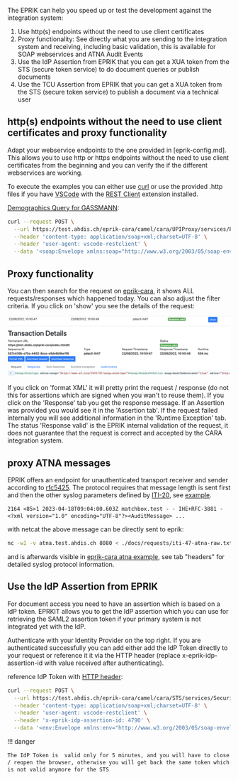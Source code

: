 The EPRIK can help you speed up or test the development against the integration system:

1. Use http(s) endpoints without the need to use client certificates
2. Proxy functionality: See directly what you are sending to the integration system and receiving, including basic
   validation, this is available for SOAP webservices and ATNA Audit Events
3. Use the IdP Assertion from EPRIK that you can get a XUA token from the STS (secure token service) to do document
   queries or publish documents
4. Use the TCU Assertion from EPRIK that you can get a XUA token from the STS (secure token service) to publish a
   document via a technical user

## http(s) endpoints without the need to use client certificates and proxy functionality

Adapt your webservice endpoints to the one provided in [eprik-config.md]. This allows you to use http or https endpoints
without the need to use client certificates from the beginning and you can verify the if the different webservices are
working.

To execute the examples you can either use [curl](https://curl.se/) or use the provided .http files if you
have [VSCode](https://code.visualstudio.com/) with
the [REST Client](https://marketplace.visualstudio.com/items?itemName=humao.rest-client) extension installed.

[Demographics Query for GASSMANN](requests/iti-47-gassmann-eprik.http):

```bash
curl --request POST \
  --url https://test.ahdis.ch/eprik-cara/camel/cara/UPIProxy/services/PIXPDQV3ManagerService \
  --header 'content-type: application/soap+xml;charset=UTF-8' \
  --header 'user-agent: vscode-restclient' \
  --data '<soap:Envelope xmlns:soap="http://www.w3.org/2003/05/soap-envelope"><soap:Header><Action soap:mustUnderstand="true" xmlns="http://www.w3.org/2005/08/addressing">urn:hl7-org:v3:PRPA_IN201305UV02</Action><MessageID xmlns="http://www.w3.org/2005/08/addressing">urn:uuid:88c76963-f467-49e2-a2c0-a772a4685ee3</MessageID><To xmlns="http://www.w3.org/2005/08/addressing">http://test.ahdis.ch/eprik-cara/services/iti47Endpoint</To><ReplyTo xmlns="http://www.w3.org/2005/08/addressing"><Address>http://www.w3.org/2005/08/addressing/anonymous</Address></ReplyTo></soap:Header><soap:Body><PRPA_IN201305UV02 xmlns="urn:hl7-org:v3" ITSVersion="XML_1.0"><id extension="1659464609650" root="1.3.6.1.4.1.21367.2017.2.1.104"/><creationTime value="20220822083241"/><interactionId extension="PRPA_IN201305UV02" root="2.16.840.1.113883.1.6"/><processingCode code="T"/><processingModeCode code="T"/><acceptAckCode code="AL"/><receiver typeCode="RCV"><device classCode="DEV" determinerCode="INSTANCE"><id root="2.16.756.5.30.1.191.1.0.12.1.101.2"/></device></receiver><sender typeCode="SND"><device classCode="DEV" determinerCode="INSTANCE"><id root="2.16.756.5.30.1.196.3.2.1"/></device></sender><controlActProcess classCode="CACT" moodCode="EVN"><code code="PRPA_TE201305UV02" displayName="2.16.840.1.113883.1.6"/><queryByParameter><queryId extension="1659464609651" root="1.3.6.1.4.1.21367.2017.2.1.104"/><statusCode code="new"/><responseModalityCode code="R"/><responsePriorityCode code="I"/><parameterList><livingSubjectName><value use="SRCH"><family>GASSMANN</family></value><semanticsText>LivingSubject.name</semanticsText></livingSubjectName></parameterList></queryByParameter></controlActProcess></PRPA_IN201305UV02></soap:Body></soap:Envelope>'
```

## Proxy functionality

You can then search for the request on [eprik-cara](http://test.ahdis.ch/eprik-cara/), it shows ALL requests/responses
which happened today. You can also adjust the filter criteria. If you click on 'show' you see the details of the
request:

![Image title](img/pdqv3-iti47.png)

If you click on 'format XML' it will pretty print the request / response (do not this for assertions which are signed
when you wan't to reuse them). If you click on the 'Response' tab you get the response message. If an Assertion was
provided you would see it in the 'Assertion tab'. If the request failed internally you will see additional information
in the 'Runtime Exception' tab. The status 'Response valid' is the EPRIK internal validation of the request, it does not
guarantee that the request is correct and accepted by the CARA integration system.

## proxy ATNA messages

EPRIK offers an endpoint for unauthenticated transport receiver and sender according
to [rfc5425](https://www.rfc-editor.org/rfc/rfc5425#section-5.3). The protocol requires that message length is sent
first and then the other syslog parameters defined
by [ITI-20](https://profiles.ihe.net/ITI/TF/Volume2/ITI-20.html#3.20.4.1.2),
see [example](requests/iti-47-atna-raw.txt).

```
2164 <85>1 2023-04-18T09:04:00.603Z matchbox.test - - IHE+RFC-3881 - <?xml version="1.0" encoding="UTF-8"?><AuditMessage> ...
```

with netcat the above message can be directly sent to eprik:

```bash
nc -w1 -v atna.test.ahdis.ch 8080 < ./docs/requests/iti-47-atna-raw.txt 
```

and is afterwards visible
in [eprik-cara atna example](https://test.ahdis.ch/eprik-cara/index.html#/transaction/02bc28f6-03b6-4d8b-ae7f-34a889267152),
see tab "headers" for detailed syslog protocol information.

## Use the IdP Assertion from EPRIK

For document access you need to have an assertion which is based on a IdP token. EPRKIT allows you to get the IdP
assertion which you can use for retrieving the SAML2 assertion token if your primary system is not integrated yet with
the IdP.

Authenticate with your Identity Provider on the top right. If you are authenticated successfully you can add either add
the IdP Token directly to your request or reference it it via the HTTP header (replace x-eprik-idp-assertion-id with
value received after authenticating).

reference IdP Token with [HTTP header](requests/sts-idp-httpheader-eprik.http):

```bash
curl --request POST \
  --url https://test.ahdis.ch/eprik-cara/camel/cara/STS/services/SecurityTokenService \
  --header 'content-type: application/soap+xml;charset=UTF-8' \
  --header 'user-agent: vscode-restclient' \
  --header 'x-eprik-idp-assertion-id: 4790' \
  --data '<env:Envelope xmlns:env="http://www.w3.org/2003/05/soap-envelope"><env:Header xmlns:wsa="http://www.w3.org/2005/08/addressing"><wsa:Action>http://docs.oasis-open.org/ws-sx/ws-trust/200512/RST/Issue</wsa:Action><wsa:MessageID>6ed3440a-0164-49c4-b9d2-235422819e90</wsa:MessageID><wsse:Security xmlns:wsse="http://docs.oasis-open.org/wss/2004/01/oasis-200401-wss-wssecurity-secext-1.0.xsd"></wsse:Security></env:Header><env:Body><wst:RequestSecurityToken xmlns:wst="http://docs.oasis-open.org/ws-sx/ws-trust/200512"><wst:RequestType>http://docs.oasis-open.org/ws-sx/ws-trust/200512/Issue</wst:RequestType><wsp:AppliesTo xmlns:wsp="http://schemas.xmlsoap.org/ws/2004/09/policy"><wsa:EndpointReference xmlns:wsa="http://www.w3.org/2005/08/addressing"><wsa:Address>https://test.ahdis.ch/mag-cara</wsa:Address></wsa:EndpointReference></wsp:AppliesTo><wst:TokenType>http://docs.oasis-open.org/wss/oasis-wss-saml-token-profile-1.1#SAMLV2.0</wst:TokenType><wst:Claims Dialect="http://www.bag.admin.ch/epr/2017/annex/5/amendment/2"><saml2:Attribute xmlns:saml2="urn:oasis:names:tc:SAML:2.0:assertion" Name="urn:oasis:names:tc:xacml:2.0:resource:resource-id"><saml2:AttributeValue xmlns:xs="http://www.w3.org/2001/XMLSchema" xmlns:xsi="http://www.w3.org/2001/XMLSchema-instance" xsi:type="xs:string">761337613645876216^^^&amp;2.16.756.5.30.1.127.3.10.3&amp;ISO</saml2:AttributeValue></saml2:Attribute><saml2:Attribute xmlns:saml2="urn:oasis:names:tc:SAML:2.0:assertion" Name="urn:oasis:names:tc:xspa:1.0:subject:purposeofuse"><saml2:AttributeValue xmlns:xs="http://www.w3.org/2001/XMLSchema" xmlns:xsi="http://www.w3.org/2001/XMLSchema-instance" xsi:type="xs:anyType"><PurposeOfUse xmlns="urn:hl7-org:v3" code="NORM" codeSystem="2.16.756.5.30.1.127.3.10.5" codeSystemName="eHealth Suisse Verwendungszweck" displayName="Normal Access" xsi:type="CE"/></saml2:AttributeValue></saml2:Attribute><saml2:Attribute xmlns:saml2="urn:oasis:names:tc:SAML:2.0:assertion" Name="urn:oasis:names:tc:xacml:2.0:subject:role" NameFormat="urn:oasis:names:tc:SAML:2.0:attrname-format:unspecified"><saml2:AttributeValue xmlns:xs="http://www.w3.org/2001/XMLSchema"><Role xmlns="urn:hl7-org:v3" code="HCP" codeSystem="2.16.756.5.30.1.127.3.10.6" codeSystemName="eHealth Suisse EPR Akteure" displayName="Healthcare professional" xmlns:xsi="http://www.w3.org/2001/XMLSchema-instance" xsi:type="CE"/></saml2:AttributeValue></saml2:Attribute></wst:Claims></wst:RequestSecurityToken></env:Body></env:Envelope>'
```

!!! danger

    The IdP Token is  valid only for 5 minutes, and you will have to close / reopen the browser, otherwise you will get back the same token which is not valid anymore for the STS

